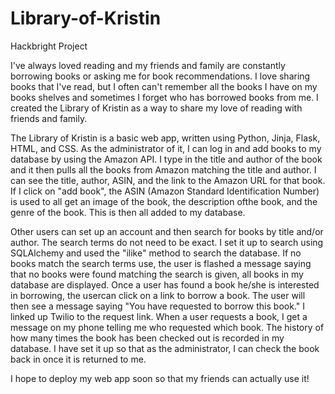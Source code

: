 Library-of-Kristin
==================

Hackbright Project

I've always loved reading and my friends and family are constantly borrowing books or asking me for book recommendations.
I love sharing books that I've read, but I often can't remember all the books I have on my books shelves and sometimes I
forget who has borrowed books from me.  I created the Library of Kristin as a way to share my love of reading with friends
and family.

The Library of Kristin is a basic web app, written using Python, Jinja, Flask, HTML, and CSS.  As the administrator of it, I can log in and add books to my database by using the Amazon API.  I type in the title and author of the book and it then pulls all the books from Amazon matching the title and author.  I can see the title, author, ASIN, and the link to the Amazon URL for that book.  If I click on "add book", the ASIN (Amazon Standard Identification Number) is used to all get an image of the book, the description ofthe book, and the genre of the book.  This is then all added to my database.

Other users can set up an account and then search for books by title and/or author.  The search terms do not need to be
exact.  I set it up to search using SQLAlchemy and used the "ilike" method to search the database.  If no books match
the search terms use, the user is flashed a message saying that no books were found matching the search 
is given, all books in my database are displayed.  Once a user has found a book he/she is interested in borrowing, the usercan click on a link to borrow a book.  The user will then see a message saying "You have requested to borrow this book." I linked up Twilio to the request link.  When a user requests a book, I get a message on my phone telling me who requested which book.  The history of how many times the book has been checked out is recorded in my database.  I have set it up so that as the administrator, I can check the book back in once it is returned to me.

I hope to deploy my web app soon so that my friends can actually use it!
